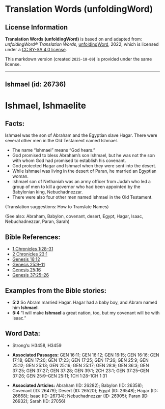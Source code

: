 # Translation Words (unfoldingWord)

## License Information

**Translation Words (unfoldingWord)** is based on and adapted from: _unfoldingWord® Translation Words_, [unfoldingWord](https://unfoldingword.org/utw), 2022, which is licensed under a [CC BY-SA 4.0 license](https://creativecommons.org/licenses/by-sa/4.0/legalcode.en).

This markdown version (created `2025-10-09`) is provided under the same license.



--------------------------------

## Ishmael (id: 26736)

Ishmael, Ishmaelite
===================

Facts:
------

Ishmael was the son of Abraham and the Egyptian slave Hagar. There were several other men in the Old Testament named Ishmael.

* The name “Ishmael” means “God hears.”
* God promised to bless Abraham’s son Ishmael, but he was not the son with whom God had promised to establish his covenant.
* God protected Hagar and Ishmael when they were sent into the desert.
* While Ishmael was living in the desert of Paran, he married an Egyptian woman.
* Ishmael son of Nethaniah was an army officer from Judah who led a group of men to kill a governor who had been appointed by the Babylonian king, Nebuchadnezzar.
* There were also four other men named Ishmael in the Old Testament.

(Translation suggestions: How to Translate Names)

(See also: Abraham, Babylon, covenant, desert, Egypt, Hagar, Isaac, Nebuchadnezzar, Paran, Sarah)

Bible References:
-----------------

* [1 Chronicles 1:28–31](https://ref.ly/1Chr1:28-1Chr1:31)
* [2 Chronicles 23:1](https://ref.ly/2Chr23:1)
* [Genesis 16:12](https://ref.ly/Gen16:12)
* [Genesis 25:9–11](https://ref.ly/Gen25:9-Gen25:11)
* [Genesis 25:16](https://ref.ly/Gen25:16)
* [Genesis 37:25–26](https://ref.ly/Gen37:25-Gen37:26)

Examples from the Bible stories:
--------------------------------

* **5:2** So Abram married Hagar. Hagar had a baby boy, and Abram named him **Ishmael**.
* **5:4** “I will make **Ishmael** a great nation, too, but my covenant will be with Isaac.”

Word Data:
----------

* Strong’s: H3458, H3459

* **Associated Passages:** GEN 16:11; GEN 16:12; GEN 16:15; GEN 16:16; GEN 17:18; GEN 17:20; GEN 17:23; GEN 17:25; GEN 17:26; GEN 25:9; GEN 25:12; GEN 25:13; GEN 25:16; GEN 25:17; GEN 28:9; GEN 36:3; GEN 37:25; GEN 37:27; GEN 37:28; GEN 39:1; 2CH 23:1; GEN 37:25–GEN 37:26; GEN 25:9–GEN 25:11; 1CH 1:28–1CH 1:31
* **Associated Articles:** Abraham (ID: 26282); Babylon (ID: 26358); Covenant (ID: 26479); Desert (ID: 26520); Egypt (ID: 26548); Hagar (ID: 26668); Isaac (ID: 26734); Nebuchadnezzar (ID: 26905); Paran (ID: 26932); Sarah (ID: 27056)


